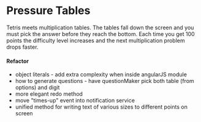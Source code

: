 # Pressure Tables

Tetris meets multiplication tables. The tables fall down the screen and you
must pick the answer before they reach the bottom. Each time you get 100 points
the difficulty level increases and the next multiplication problem drops faster.

#### Refactor
* object literals - add extra complexity when inside angularJS module
* how to generate questions - have questionMaker pick both table (from options) and digit
* more elegant redo method
* move "times-up" event into notification service
* unified method for writing text of various sizes to different points on screen
